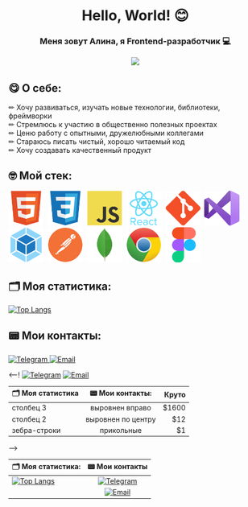 <div id="header" align="center">
  <h1>Hello, World! 😊</h1>
  <h3>Меня зовут Алина, я Frontend-разработчик 💻</h3>
  <img src="https://media.giphy.com/media/v1.Y2lkPTc5MGI3NjExMjJ1ajBieWp6MTF1OGU0OWR0aWY3cThuY292ZjdvaGttN3Exc3I0OCZlcD12MV9pbnRlcm5hbF9naWZfYnlfaWQmY3Q9Zw/dNgK7Ws7y176U/giphy.gif" width="500" /> 
</div>


## 😋 О себе:

<div>✏ Хочу развиваться, изучать новые технологии, библиотеки, фреймворки</div>
<div>✏ Стремлюсь к участию в общественно полезных проектах</div>
<div>✏ Ценю работу с опытными, дружелюбными коллегами</div>
<div>✏ Стараюсь писать чистый, хорошо читаемый код</div>
<div>✏ Хочу создавать качественный продукт</div>


## 🤓 Мой стек:

<div>
  <img src="https://github.com/devicons/devicon/blob/master/icons/html5/html5-original.svg" title="HTML5" alt="HTML5" width="70" height="70"/>&nbsp;
  <img src="https://github.com/devicons/devicon/blob/master/icons/css3/css3-original.svg" title="CSS3" alt="CSS3" width="70" height="70"/>&nbsp;
  <img src="https://github.com/devicons/devicon/blob/master/icons/javascript/javascript-original.svg" title="JavaScript" alt="JavaScript" width="70" height="70"/>&nbsp;
  <img src="https://github.com/devicons/devicon/blob/master/icons/react/react-original-wordmark.svg" title="React" alt="React" width="70" height="70"/>&nbsp;
  <img src="https://github.com/devicons/devicon/blob/master/icons/git/git-original.svg" title="Git" alt="Git" width="70" height="70"/>&nbsp;
  <img src="https://github.com/devicons/devicon/blob/master/icons/visualstudio/visualstudio-original.svg" title="Visual Studio Code" alt="Visual Studio Code" width="70" height="70"/>&nbsp;
  <img src="https://github.com/devicons/devicon/blob/master/icons/webpack/webpack-original.svg" title="Webpack" alt="Webpack" width="70" height="70"/>&nbsp;
  <img src="https://github.com/devicons/devicon/blob/master/icons/postman/postman-original.svg" title="Postman" alt="Postman" width="70" height="70"/>&nbsp;
  <img src="https://github.com/devicons/devicon/blob/master/icons/mongodb/mongodb-original.svg" title="MongoDB" alt="MongoDB" width="70" height="70"/>&nbsp;
  <img src="https://github.com/devicons/devicon/blob/master/icons/chrome/chrome-original.svg" title="Chrome" alt="Chrome" width="70" height="70"/>&nbsp;
  <img src="https://github.com/devicons/devicon/blob/master/icons/figma/figma-original.svg" title="Figma" alt="Figma" width="70" height="70"/>
</div>


## 🗂 Моя статистика:

[![Top Langs](https://github-readme-stats.vercel.app/api/top-langs/?username=Ms-Alina&layout=compact&custom_title=Наиболее%20часто%20используемые%20языки&card_width=500&theme=swift)](https://github.com/anuraghazra/github-readme-stats)


## 📟 Мои контакты:

<div id="badges">
  <a href="https://t.me/golovinaAG">
<img src="https://img.shields.io/badge/telegram-blue?logo=telegram&logoColor=white&style=for-the-badge" alt="Telegram" />
  </a>
  <a href="mailto:alinadd@mail.ru">
    <img src="https://img.shields.io/badge/email-005FF9?logo=mail.ru&logoColor=white&style=for-the-badge" alt="Email" />
  </a>
</div>

<--!
  <a href="https://t.me/golovinaAG"><img src="https://img.shields.io/badge/telegram-blue?logo=telegram&logoColor=white&style=for-the-badge" alt="Telegram" /></a>
  <a href="mailto:alinadd@mail.ru"><img src="https://img.shields.io/badge/email-005FF9?logo=mail.ru&logoColor=white&style=for-the-badge" alt="Email" /></a>

|🗂 Моя статистика|📟 Мои контакты:| Круто |
| ------------- |:------------------:| -----:|
| столбец 3     | выровнен вправо    | $1600 |
| столбец 2     | выровнен по центру |   $12 |
| зебра-строки  | прикольные         |    $1 | 
-->

|🗂 Моя статистика:|📟 Мои контакты |
| ------------- |:------------------:|
| [![Top Langs](https://github-readme-stats.vercel.app/api/top-langs/?username=Ms-Alina&layout=compact&custom_title=Наиболее%20часто%20используемые%20языки&card_width=500&theme=swift)](https://github.com/anuraghazra/github-readme-stats) |<a href="https://t.me/golovinaAG"><img src="https://img.shields.io/badge/telegram-blue?logo=telegram&logoColor=white&style=for-the-badge" alt="Telegram" /></a>|
| | <a href="mailto:alinadd@mail.ru"><img src="https://img.shields.io/badge/email-005FF9?logo=mail.ru&logoColor=white&style=for-the-badge" alt="Email" /></a>|

